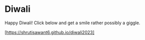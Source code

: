 # Diwali

Happy Diwali! Click below and get a smile rather possibly a giggle.

[https://shrutisawant6.github.io/diwali2023]
